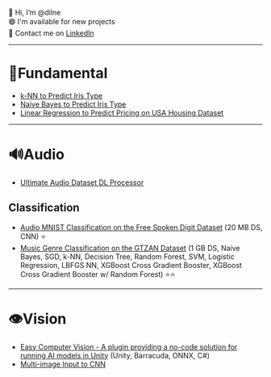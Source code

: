 👋 Hi, I’m @dilne</br>
🟢 I'm available for new projects</br>
💬 Contact me on [LinkedIn](https://www.linkedin.com/in/dmilne98/)

-----
# 📕Fundamental
- [k-NN to Predict Iris Type](https://github.com/dilne/ML-Fundamentals/blob/main/README.md#k-nn-on-iris-dataset)
- [Naive Bayes to Predict Iris Type](https://github.com/dilne/ML-Fundamentals/blob/main/README.md#naive-bayes-on-iris-dataset)
- [Linear Regression to Predict Pricing on USA Housing Dataset](https://github.com/dilne/ML-Fundamentals/blob/main/README.md#linear-regression-on-usa-housing-dataset)

-----
# 🔊Audio
- [Ultimate Audio Dataset DL Processor](https://github.com/dilne/Ultimate-Audio-Dataset-DL-Processor)

## Classification
- [Audio MNIST Classification on the Free Spoken Digit Dataset](https://github.com/dilne/Free-Spoken-Digit-Dataset) (20 MB DS, CNN) ⭐️
- [Music Genre Classification on the GTZAN Dataset](https://github.com/dilne/GTZAN-Music-Genre-Classification) (1 GB DS, Naive Bayes, SGD, k-NN, Decision Tree, Random Forest, SVM, Logistic Regression, LBFGS NN, XGBoost Cross Gradient Booster, XGBoost Cross Gradient Booster w/ Random Forest) ⭐️⭐️

-----
# 👁Vision
- [Easy Computer Vision - A plugin providing a no-code solution for running AI models in Unity](https://github.com/FuturistAcoustics/EasyComputerVision) (Unity, Barracuda, ONNX, C#)
- [Multi-image Input to CNN](https://github.com/dilne/Multi-Image-Input-CNN-Preprocessing)
